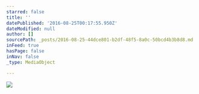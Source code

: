 ```yaml
---
starred: false
title: ''
datePublished: '2016-08-25T00:17:55.950Z'
dateModified: null
author: []
sourcePath: _posts/2016-08-25-44dce801-b2df-48f5-8a0c-50bcd4b3b8d8.md
inFeed: true
hasPage: false
inNav: false
_type: MediaObject

---
```

![](https://the-grid-user-content.s3-us-west-2.amazonaws.com/4afdbf36-3511-4be8-9410-a2d21b3d9684.jpg)